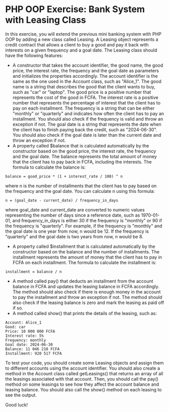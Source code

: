 # PHP OOP Exercise: Bank System with Leasing Class

In this exercise, you will extend the previous mini banking system with PHP OOP by adding a new class called Leasing. A Leasing object represents a credit contract that allows a client to buy a good and pay it back with interests on a given frequency and a goal date. The Leasing class should have the following features:

- A constructor that takes the account identifier, the good name, the good price, the interest rate, the frequency and the goal date as parameters and initializes the properties accordingly. The account identifier is the same as the one used in the Account class, such as "Alice_1". The good name is a string that describes the good that the client wants to buy, such as "car" or "laptop". The good price is a positive number that represents the cost of the good in FCFA. The interest rate is a positive number that represents the percentage of interest that the client has to pay on each installment. The frequency is a string that can be either "monthly" or "quarterly" and indicates how often the client has to pay an installment. You should also check if the frequency is valid and throw an exception if not. The goal date is a string that represents the date when the client has to finish paying back the credit, such as "2024-06-30". You should also check if the goal date is later than the current date and throw an exception if not.
- A property called $balance that is calculated automatically by the constructor based on the good price, the interest rate, the frequency and the goal date. The balance represents the total amount of money that the client has to pay back in FCFA, including the interests. The formula to calculate the balance is:

```
balance = good_price * (1 + interest_rate / 100) ^ n
```

where n is the number of installments that the client has to pay based on the frequency and the goal date. You can calculate n using this formula:

```
n = (goal_date - current_date) / frequency_in_days
```

where goal_date and current_date are converted to numeric values representing the number of days since a reference date, such as 1970-01-01, and frequency_in_days is either 30 if the frequency is "monthly" or 90 if the frequency is "quarterly". For example, if the frequency is "monthly" and the goal date is one year from now, n would be 12. If the frequency is "quarterly" and the goal date is two years from now, n would be 8.
- A property called $installment that is calculated automatically by the constructor based on the balance and the number of installments. The installment represents the amount of money that the client has to pay in FCFA on each installment. The formula to calculate the installment is:

```
installment = balance / n
```

- A method called pay() that deducts an installment from the account balance in FCFA and updates the leasing balance in FCFA accordingly. The method should also check if there is enough money in the account to pay the installment and throw an exception if not. The method should also check if the leasing balance is zero and mark the leasing as paid off if so.
- A method called show() that prints the details of the leasing, such as:

```
Account: Alice_1
Good: car
Price: 10 000 000 FCFA
Interest rate: 5%
Frequency: monthly
Goal date: 2024-06-30
Balance: 11 046 210 FCFA
Installment: 920 517 FCFA
```

To test your code, you should create some Leasing objects and assign them to different accounts using the account identifier. You should also create a method in the Account class called getLeasings() that returns an array of all the leasings associated with that account. Then, you should call the pay() method on some leasings to see how they affect the account balance and leasing balance. You should also call the show() method on each leasing to see the output.

Good luck!
